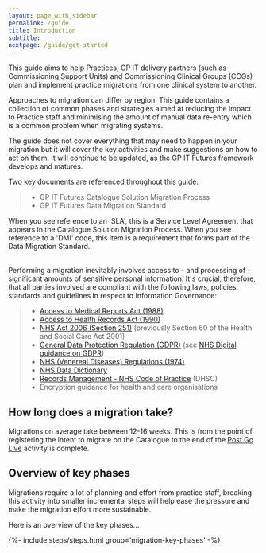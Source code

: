 ```yaml
---
layout: page_with_sidebar
permalink: /guide
title: Introduction
subtitle:
nextpage: /guide/get-started
---
```



This guide aims to help Practices, GP IT delivery partners (such as Commissioning Support Units) and Commissioning Clinical Groups (CCGs) plan and implement practice migrations from one clinical system to another. 

Approaches to migration can differ by region. This guide contains a collection of common phases and strategies aimed at reducing the impact to Practice staff and minimising the amount of manual data re-entry which is a common problem when migrating systems.

The guide does not cover everything that may need to happen in your migration but it will cover the key activities and make suggestions on how to act on them. It will continue to be updated, as the GP IT Futures framework develops and matures.
<!-- [UPLIFT] Added disclaimer to mention that the guide is not exhaustive in terms of reflecting all changes in the GP IT F framework -->

Two key documents are referenced throughout this guide:
>* GP IT Futures Catalogue Solution Migration Process
>* GP IT Futures Data Migration Standard
<!-- [UPLIFT] Added explanation that these two documents have content that appears throughout the guide -->

<p>When you see reference to an 'SLA', this is a Service Level Agreement that appears in the Catalogue Solution Migration Process. When you see reference to a 'DMI' code, this item is a requirement that forms part of the Data Migration Standard.
<!-- [UPLIFT] Added explanation regarding how that additional content appears when lifted from those documents -->

<br>Performing a migration inevitably involves access to - and processing of - significant amounts of sensitive personal information. It's crucial, therefore, that all parties involved are compliant with the following laws, policies, standards and guidelines in respect to Information Governance:

>* [Access to Medical Reports Act (1988)](http://www.legislation.gov.uk/ukpga/1988/28/contents)
>* [Access to Health Records Act (1990)](http://www.legislation.gov.uk/ukpga/1990/23)
>* [NHS Act 2006 (Section 251)](http://www.legislation.gov.uk/ukpga/2006/41/section/251) (previously Section 60 of the Health and Social Care Act 2001)
>* [General Data Protection Regulation (GDPR)](https://ico.org.uk/for-organisations/guide-to-data-protection/guide-to-the-general-data-protection-regulation-gdpr/) (see [NHS Digital guidance on GDPR](https://digital.nhs.uk/data-and-information/looking-after-information/data-security-and-information-governance/information-governance-alliance-iga/general-data-protection-regulation-gdpr-guidance))
>* [NHS (Venereal Diseases) Regulations (1974)](http://www.legislation.gov.uk/uksi/1974/29/regulation/2/made)
>* [NHS Data Dictionary](https://www.datadictionary.nhs.uk/?_cldee=bGluZHNheWpveWNlQG5ocy5uZXQ%3d&recipientid=contact-8126f32424a0e61180f95065f38bd5b1-cc367001e5d34f55a9ebb2da53a0be7b&esid=2921a4d1-5a70-e711-810d-5065f38bf2f1&urlid=0)
>* [Records Management - NHS Code of Practice](https://digital.nhs.uk/data-and-information/looking-after-information/data-security-and-information-governance/codes-of-practice-for-handling-information-in-health-and-care/records-management-code-of-practice-for-health-and-social-care-2016) (DHSC)
>* Encryption guidance for health and care organisations
<!-- [GAP] link missing for 'encryption guidance' reference -->

## How long does a migration take?

Migrations on average take between 12-16 weeks. This is from the point of registering the intent to migrate on the Catalogue to the end of the [Post Go Live](/prm-practice-migration/guide/post-go-live) activity is complete.
<!-- [GAP] Need to add details that explain how to register intent to migrate via the Catalogue -->


## Overview of key phases

Migrations require a lot of planning and effort from practice staff, breaking this activity into smaller incremental steps will help ease the pressure and make the migration effort more sustainable.

Here is an overview of the key phases...

{%- include steps/steps.html group='migration-key-phases' -%}
